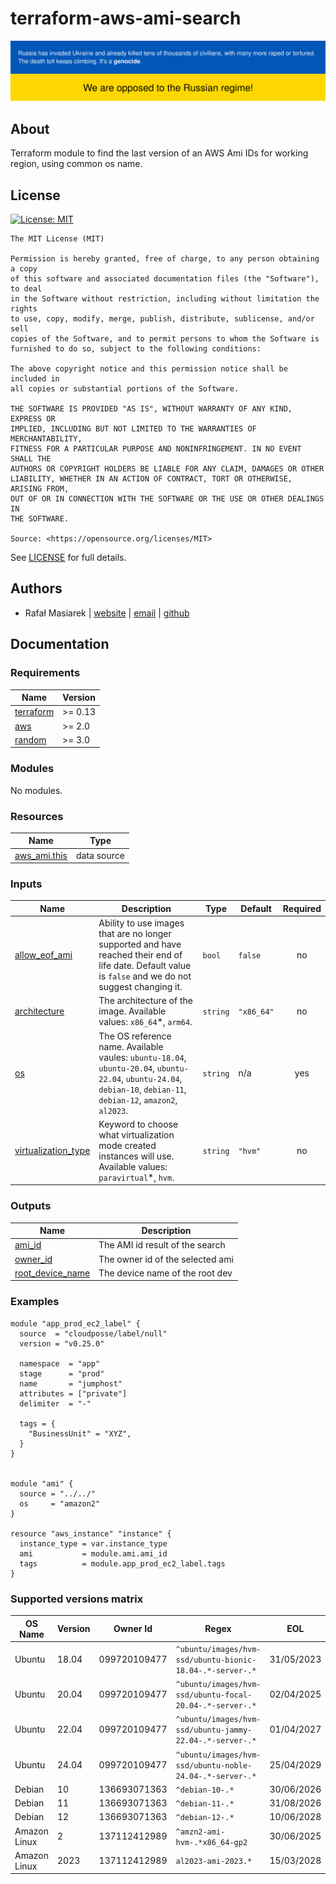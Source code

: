 
# terraform-aws-ami-search

[![WeSupportUkraine](https://raw.githubusercontent.com/Infrastrukturait/WeSupportUkraine/main/banner.svg)](https://github.com/Infrastrukturait/WeSupportUkraine)
## About

Terraform module to find the last version of an AWS Ami IDs for working region, using common os name.
## License

[![License: MIT](https://img.shields.io/badge/License-MIT-yellow.svg)](https://opensource.org/licenses/MIT)

```text
The MIT License (MIT)

Permission is hereby granted, free of charge, to any person obtaining a copy
of this software and associated documentation files (the "Software"), to deal
in the Software without restriction, including without limitation the rights
to use, copy, modify, merge, publish, distribute, sublicense, and/or sell
copies of the Software, and to permit persons to whom the Software is
furnished to do so, subject to the following conditions:

The above copyright notice and this permission notice shall be included in
all copies or substantial portions of the Software.

THE SOFTWARE IS PROVIDED "AS IS", WITHOUT WARRANTY OF ANY KIND, EXPRESS OR
IMPLIED, INCLUDING BUT NOT LIMITED TO THE WARRANTIES OF MERCHANTABILITY,
FITNESS FOR A PARTICULAR PURPOSE AND NONINFRINGEMENT. IN NO EVENT SHALL THE
AUTHORS OR COPYRIGHT HOLDERS BE LIABLE FOR ANY CLAIM, DAMAGES OR OTHER
LIABILITY, WHETHER IN AN ACTION OF CONTRACT, TORT OR OTHERWISE, ARISING FROM,
OUT OF OR IN CONNECTION WITH THE SOFTWARE OR THE USE OR OTHER DEALINGS IN
THE SOFTWARE.

Source: <https://opensource.org/licenses/MIT>
```
See [LICENSE](LICENSE) for full details.
## Authors
- Rafał Masiarek | [website](https://masiarek.pl) | [email](mailto:rafal@masiarek.pl) | [github](https://github.com/rafalmasiarek)
<!-- BEGIN_TF_DOCS -->
## Documentation


### Requirements

| Name | Version |
|------|---------|
| <a name="requirement_terraform"></a> [terraform](#requirement\_terraform) | >= 0.13 |
| <a name="requirement_aws"></a> [aws](#requirement\_aws) | >= 2.0 |
| <a name="requirement_random"></a> [random](#requirement\_random) | >= 3.0 |

### Modules

No modules.

### Resources

| Name | Type |
|------|------|
| [aws_ami.this](https://registry.terraform.io/providers/hashicorp/aws/latest/docs/data-sources/ami) | data source |

### Inputs

| Name | Description | Type | Default | Required |
|------|-------------|------|---------|:--------:|
| <a name="input_allow_eof_ami"></a> [allow\_eof\_ami](#input\_allow\_eof\_ami) | Ability to use images that are no longer supported and have reached their end of life date. Default value is `false` and we do not suggest changing it. | `bool` | `false` | no |
| <a name="input_architecture"></a> [architecture](#input\_architecture) | The architecture of the image. Available values: `x86_64`*, `arm64`. | `string` | `"x86_64"` | no |
| <a name="input_os"></a> [os](#input\_os) | The OS reference name. Available vaules: `ubuntu-18.04`, `ubuntu-20.04`, `ubuntu-22.04`, `ubuntu-24.04`, `debian-10`, `debian-11`, `debian-12`, `amazon2`, `al2023`. | `string` | n/a | yes |
| <a name="input_virtualization_type"></a> [virtualization\_type](#input\_virtualization\_type) | Keyword to choose what virtualization mode created instances will use. Available values: `paravirtual`*, `hvm`. | `string` | `"hvm"` | no |

### Outputs

| Name | Description |
|------|-------------|
| <a name="output_ami_id"></a> [ami\_id](#output\_ami\_id) | The AMI id result of the search |
| <a name="output_owner_id"></a> [owner\_id](#output\_owner\_id) | The owner id of the selected ami |
| <a name="output_root_device_name"></a> [root\_device\_name](#output\_root\_device\_name) | The device name of the root dev |

### Examples

```hcl
module "app_prod_ec2_label" {
  source  = "cloudposse/label/null"
  version = "v0.25.0"

  namespace  = "app"
  stage      = "prod"
  name       = "jumphost"
  attributes = ["private"]
  delimiter  = "-"

  tags = {
    "BusinessUnit" = "XYZ",
  }
}


module "ami" {
  source = "../../"
  os     = "amazon2"
}

resource "aws_instance" "instance" {
  instance_type = var.instance_type
  ami           = module.ami.ami_id
  tags          = module.app_prod_ec2_label.tags
}
```

<!-- END_TF_DOCS -->

### Supported versions matrix

|    OS Name   | Version | Owner Id     | Regex                                                        | EOL           |
|--------------|---------|--------------|--------------------------------------------------------------|---------------|
| Ubuntu       | 18.04   | 099720109477 | `^ubuntu/images/hvm-ssd/ubuntu-bionic-18.04-.*-server-.*`    | 31/05/2023    |
| Ubuntu       | 20.04   | 099720109477 | `^ubuntu/images/hvm-ssd/ubuntu-focal-20.04-.*-server-.*`     | 02/04/2025    |
| Ubuntu       | 22.04   | 099720109477 | `^ubuntu/images/hvm-ssd/ubuntu-jammy-22.04-.*-server-.*`     | 01/04/2027    |
| Ubuntu       | 24.04   | 099720109477 | `^ubuntu/images/hvm-ssd/ubuntu-noble-24.04-.*-server-.*`     | 25/04/2029    |
| Debian       | 10      | 136693071363 | `^debian-10-.*`                                              | 30/06/2026    |
| Debian       | 11      | 136693071363 | `^debian-11-.*`                                              | 31/08/2026    |
| Debian       | 12      | 136693071363 | `^debian-12-.*`                                              | 10/06/2028    |
| Amazon Linux | 2       | 137112412989 | `^amzn2-ami-hvm-.*x86_64-gp2`                                | 30/06/2025    |
| Amazon Linux | 2023    | 137112412989 | `al2023-ami-2023.*`                                          | 15/03/2028    |


<!-- references -->

[repo_link]: https://github.com/Infrastrukturait/terraform-aws-ami-search
